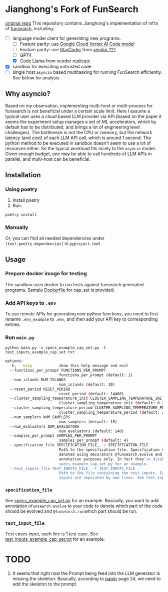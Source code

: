 # Jianghong's Fork of FunSearch

[original repo](https://github.com/google-deepmind/funsearch)
This repository contains Jianghong's implementation of infra of [funsearch](https://deepmind.google/discover/blog/funsearch-making-new-discoveries-in-mathematical-sciences-using-large-language-models/), including:
- [ ] language model client for generating new programs.  
  - [ ] Feature parity: use [Google Cloud Vertex AI Code model](https://cloud.google.com/vertex-ai/docs/generative-ai/code/code-models-overview)
  - [ ] Feature parity: use [StarCoder](https://github.com/bigcode-project/starcoder) from [vendor ???]()
  - [ ] GPT4
  - [x] [Code Llama](https://ai.meta.com/blog/code-llama-large-language-model-coding/) from [vendor replicate](https://replicate.com/meta/codellama-34b-python)
- [x] sandbox for executing untrusted code.
- [ ] single host `asyncio` based multitasking for running FunSearch efficiently. See below for analysis.

## Why asyncio?
Based on my observation, implementing multi-host or multi-process for funsearch is not beneficial under a certain scale limit. Here I assume a typical user uses a cloud based LLM provider via API.(based on the paper it seems the experiment setup manages a set of ML accelerators, which by default has to be distributed, and brings a lot of engineering level challenges). The bottleneck is not the CPU or memory, but the network latency (and cost) of each LLM API call, which is around 1 second. The python method to be executed in sandbox doesn't seem to use a lot of resources either. So the typical workload fits nicely to the `asyncio` model. Given enough budget, one may be able to call hundreds of LLM APIs in parallel, and multi-host can be beneficial.  

## Installation
### Using poetry
1. Install poetry
2. Run: 
```
poetry install
```
### Manually
Or, you can find all needed dependencies under `[tool.poetry.dependencies]` in `pyproject.toml`
## Usage
### Prepare docker image for testing
The sandbox uses docker to run tests against funsearch generated programs. Sample [Dockerfile](./Dockerfile) for cap_set is provided.
### Add API keys to `.env`
To use remote APIs for generating new python functions, you need to first rename `.env_example` to `.env`, and then add your API key to corresponding entries.
### Run `main.py`
```
python main.py -s specs_example_cap_set.py -t test_inputs_example_cap_set.txt
```
```bash
options:
  -h, --help            show this help message and exit
  --functions_per_prompt FUNCTIONS_PER_PROMPT
                        functions_per_prompt (default: 2)
  --num_islands NUM_ISLANDS
                        num_islands (default: 10)
  --reset_period RESET_PERIOD
                        reset_period (default: 14400)
  --cluster_sampling_temperature_init CLUSTER_SAMPLING_TEMPERATURE_INIT
                        cluster_sampling_temperature_init (default: 0.1)
  --cluster_sampling_temperature_period CLUSTER_SAMPLING_TEMPERATURE_PERIOD
                        cluster_sampling_temperature_period (default: 30000)
  --num_samplers NUM_SAMPLERS
                        num_samplers (default: 15)
  --num_evaluators NUM_EVALUATORS
                        num_evaluators (default: 140)
  --samples_per_prompt SAMPLES_PER_PROMPT
                        samples_per_prompt (default: 4)
  --specification_file SPECIFICATION_FILE, -s SPECIFICATION_FILE
                        Path to the specification file. Specification contains the code to evolve and the code to run,
                        denoted using decorators @funsearch.evolve and @funsearch.run. Decorators in spec files are just for
                        annotation purposes only. In fact they're disabled per code_manpulation.ProgramVisitor See
                        specs_example_cap_set.py for an example.
  --test_inputs_file TEST_INPUTS_FILE, -t TEST_INPUTS_FILE
                        Path to the file containing the test inputs. Each line of the file is a test input, and the test
                        inputs are separated by new lines. See test_inputs_example_cap_set.txt for an example.
```
### `specification_file`
See [specs_example_cap_set.py](specs_example_cap_set.py) for an example. Basically, you want to add annotation `@funsearch.evolve` to your code to denote which part of the code should be evolved and `@funsearch.run`which part should be run.

### `test_input_file`
Test cases input, each line is 1 test case. See [test_inputs_example_cap_set.txt](test_inputs_example_cap_set.txt) for an example.

# TODO
1. It seems that right now the Prompt being feed into the LLM generator is missing the skeleton. Basically, according to [paper](https://storage.googleapis.com/deepmind-media/DeepMind.com/Blog/funsearch-making-new-discoveries-in-mathematical-sciences-using-large-language-models/Mathematical-discoveries-from-program-search-with-large-language-models.pdf) page 24, we need to add the skeleton to the prompt.